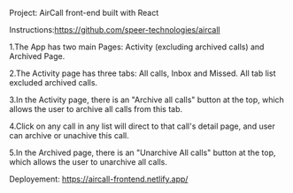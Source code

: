 Project: AirCall front-end built with React

Instructions:https://github.com/speer-technologies/aircall

1.The App has two main Pages: Activity (excluding archived calls) and Archived Page.

2.The Activity page has three tabs: All calls, Inbox and Missed. All tab list excluded archived calls.

3.In the Activity page, there is an "Archive all calls" button at the top, which allows the user to archive all calls from this tab.

4.Click on any call in any list will direct to that call's detail page, and user can archive or unachive this call.

5.In the Archived page, there is an "Unarchive All calls" button at the top, which allows the user to unarchive all calls.


Deployement: https://aircall-frontend.netlify.app/
 
 
